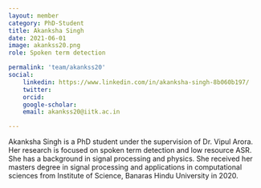 ```yaml
---
layout: member
category: PhD-Student
title: Akanksha Singh
date: 2021-06-01
image: akankss20.png
role: Spoken term detection

permalink: 'team/akankss20'
social:
    linkedin: https://www.linkedin.com/in/akanksha-singh-8b060b197/
    twitter:
    orcid: 
    google-scholar: 
    email: akankss20@iitk.ac.in

---
```


Akanksha Singh is a PhD student under the supervision of Dr. Vipul Arora. Her research is focused on spoken term detection and low resource ASR. She has a background in signal processing and physics. She received her masters degree in signal processing and applications in computational sciences from Institute of Science, Banaras Hindu University in 2020.


<!-- ---
layout: member
category: Masters
title: Arkaprava Biswas
date: 2020-18-08
image: arkapravab20.jpeg
role: Domain Adaptation for SED
permalink: 'team/arkapravab20'
social:
    linkedin: https://www.linkedin.com/in/arkaprava-biswas-214096187
    github: https://github.com/2021arkaprava
    email: arkapravab20@iitk.ac.in
---

Arkaprava Biswas is an MS-R student at Madhav Lab, IITK. His work focuses on domain adaptation for various problems in audio. He has a B.Tech. degree from Kalyani Government Engineering College, West Bengal. In various real world audio classification problems labelled real audio is needed to build a state-of-the-art system. However it is very costly and time-consuming to label real audios. The work-around is to use synthetic or existing labelled audio datasets. But performance degrades when model trained on those kinds of datasets are deployed on real audio recordings. Arkaprava is working on effective domain adaptation techniques to solve this problem using those labelled datasets and vast amount of unlabeled real recordings. -->